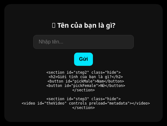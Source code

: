 <!DOCTYPE html>
<html lang="vi">
<head>
  <meta charset="utf-8" />
  <meta name="viewport" content="width=device-width,initial-scale=1" />
  <title>Duyviphehe1</title>
  <style>
    html,body{
      height:100%;margin:0;
      font-family:system-ui,-apple-system,Segoe UI,Roboto,Helvetica,Arial;
      background:#000;color:#fff;
      display:flex;align-items:center;justify-content:center;
    }
    .card{width:min(680px,92vw);background:#111;border-radius:20px;padding:24px;text-align:center}
    input,button{padding:12px 16px;font-size:16px;border-radius:10px;border:none}
    input{width:70%;background:#222;color:#fff;border:1px solid #333}
    button{background:#00e5ff;color:#000;font-weight:600;cursor:pointer;margin-top:12px}
    .hide{display:none!important}
    video{width:100%;height:auto;display:block;background:#000}
  </style>
</head>
<body>
  <main class="card">
    <section id="step1">
      <h2>👋 Tên của bạn là gì?</h2>
      <input id="nameInput" type="text" placeholder="Nhập tên..." maxlength="40" /><br>
      <button id="toStep2">Gửi</button>
    </section>

    <section id="step2" class="hide">
      <h2>Giới tính của bạn là gì?</h2>
      <button id="pickMale">Nam</button>
      <button id="pickFemale">Nữ</button>
    </section>

    <section id="step3" class="hide">
      <video id="theVideo" controls preload="metadata"></video>
    </section>
  </main>

  <script>
    const $ = id => document.getElementById(id);
    const step1 = $('step1'), step2 = $('step2'), step3 = $('step3');
    const nameInput = $('nameInput'), toStep2 = $('toStep2');
    const pickMale = $('pickMale'), pickFemale = $('pickFemale');
    const theVideo = $('theVideo');

    const VIDEO_URL = 'video.mp4';

    function show(s){[step1,step2,step3].forEach(x=>x.classList.add('hide'));s.classList.remove('hide');}

    toStep2.onclick = () => {
      const name = (nameInput.value||'').trim();
      if(!name){alert('Vui lòng nhập tên!');return;}
      show(step2);
    };

    async function enterFullscreen(el){
      try{
        if(el.requestFullscreen) await el.requestFullscreen();
        else if(el.webkitRequestFullscreen) await el.webkitRequestFullscreen();
        else if(el.msRequestFullscreen) await el.msRequestFullscreen();
        else if(el.webkitEnterFullscreen) el.webkitEnterFullscreen(); // iPhone
      }catch(e){console.warn(e);}
    }

    async function playVideo(){
      show(step3);
      theVideo.src = VIDEO_URL;
      theVideo.load();
      await enterFullscreen(theVideo);
      try{await theVideo.play();}catch(e){console.warn('autoplay bị chặn',e);}
    }

    pickMale.onclick = playVideo;
    pickFemale.onclick = playVideo;
  </script>
</body>
</html>
